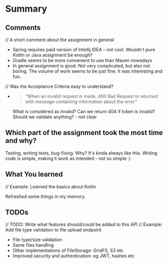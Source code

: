 # Summary

## Comments

// A short comment about the assignment in general

- Spring requires paid version of Intellij IDEA - not cool. Wouldn't pure Kotlin or Java assignment be enough?
- Gradle seems to be more convenient to use than Maven nowadays
- In general assignment is good. Not very complicated, but also not boring. The volume of work seems to be
  just fine. It was interesting and fun.

// Was the Acceptance Criteria easy to understand?

- > "When an invalid request is made, 400 Bad Request is returned with message containing information about the error"
  >
  What is considered as invalid? Can we return 404 if token is invalid? Should we validate anything? - not clear

## Which part of the assignment took the most time and why?

Testing, writing tests, bug-fixing. Why? It's kinda always like this. Writing code is simple, making it work as intended -
not so simple :)

## What You learned

// Example: Learned the basics about Kotlin

Refreshed some things in my memory.

## TODOs

// TODO: Write what features should/could be added to this API
// Example: Add file type validation to file upload endpoint

- File type/size validation
- Same files handling
- Other implementations of FileStorage: GridFS, S3 etc
- Improved security and authentication: eg JWT, hashes etc